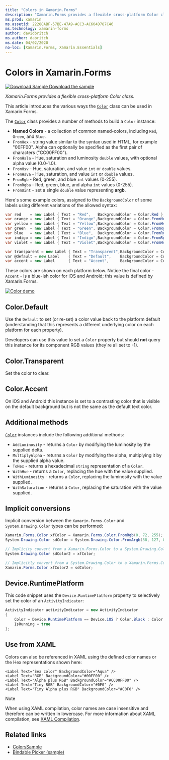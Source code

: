 ```yaml
---
title: "Colors in Xamarin.Forms"
description: "Xamarin.Forms provides a flexible cross-platform Color class. This article explains the functionality provided by the Color class, and how to use it."
ms.prod: xamarin
ms.assetid: 22288ABF-57BE-47A9-ACC3-AC604D787C46
ms.technology: xamarin-forms
author: davidbritch
ms.author: dabritch
ms.date: 04/02/2020
no-loc: [Xamarin.Forms, Xamarin.Essentials]
---
```


# Colors in Xamarin.Forms

[![Download Sample](~/media/shared/download.png) Download the sample](/samples/xamarin/xamarin-forms-samples/workingwithcolors)

_Xamarin.Forms provides a flexible cross-platform Color class._

This article introduces the various ways the [`Color`](xref:Xamarin.Forms.Color) class can be used in Xamarin.Forms.

The [`Color`](xref:Xamarin.Forms.Color) class provides a number of methods to build a `Color` instance:

- **Named Colors** - a collection of common named-colors, including `Red`, `Green`, and `Blue`.
- `FromHex` - string value similar to the syntax used in HTML, for example "00FF00". Alpha can optionally be specified as the first pair of characters ("CC00FF00").
- `FromHsla` - Hue, saturation and luminosity `double` values, with optional alpha value (0.0-1.0).
- `FromHsv` - Hue, saturation, and value `int` or `double` values.
- `FromHsva` - Hue, saturation, and value `int` or `double` values.
- `FromRgb` - Red, green, and blue `int` values (0-255).
- `FromRgba` - Red, green, blue, and alpha  `int` values (0-255).
- `FromUint` - set a single `double` value representing **argb**.

Here's some example colors, assigned to the `BackgroundColor` of some labels using different variations of the allowed syntax:

```csharp
var red    = new Label { Text = "Red",   BackgroundColor = Color.Red };
var orange = new Label { Text = "Orange",BackgroundColor = Color.FromHex("FF6A00") };
var yellow = new Label { Text = "Yellow",BackgroundColor = Color.FromHsla(0.167, 1.0, 0.5, 1.0) };
var green  = new Label { Text = "Green", BackgroundColor = Color.FromRgb (38, 127, 0) };
var blue   = new Label { Text = "Blue",  BackgroundColor = Color.FromRgba(0, 38, 255, 255) };
var indigo = new Label { Text = "Indigo",BackgroundColor = Color.FromRgb (0, 72, 255) };
var violet = new Label { Text = "Violet",BackgroundColor = Color.FromHsla(0.82, 1, 0.25, 1) };

var transparent = new Label { Text = "Transparent",BackgroundColor = Color.Transparent };
var @default = new Label    { Text = "Default",    BackgroundColor = Color.Default };
var accent = new Label      { Text = "Accent",     BackgroundColor = Color.Accent };
```

These colors are shown on each platform below. Notice the final color - `Accent` - is a blue-ish color for iOS and Android; this value is defined by Xamarin.Forms.

 [![Color demo](colors-images/colors-sml.png "Color Demo")](colors-images/colors.png#lightbox "Color Demo")

## Color.Default

Use the `Default` to set (or re-set) a color value back to the platform default (understanding that this represents a different underlying color on each platform for each property).

Developers can use this value to set a `Color` property but should **not** query this instance for its component RGB values (they're all set to -1).

## Color.Transparent

Set the color to clear.

## Color.Accent

On iOS and Android this instance is set to a contrasting color that is visible on the default background but is not the same as the default text color.

## Additional methods

[`Color`](xref:Xamarin.Forms.Color) instances include the following additional methods:

- `AddLuminosity` - returns a `Color` by modifying the luminosity by the supplied delta.
- `MultiplyAlpha` - returns a `Color` by modifying the alpha, multiplying it by the supplied alpha value.
- `ToHex` - returns a hexadecimal `string` representation of a `Color`.
- `WithHue` - returns a `Color`, replacing the hue with the value supplied.
- `WithLuminosity` - returns a `Color`, replacing the luminosity with the value supplied.
- `WithSaturation` - returns a `Color`, replacing the saturation with the value supplied.

## Implicit conversions

Implicit conversion between the `Xamarin.Forms.Color` and `System.Drawing.Color` types can be performed:

```csharp
Xamarin.Forms.Color xfColor = Xamarin.Forms.Color.FromRgb(0, 72, 255);
System.Drawing.Color sdColor = System.Drawing.Color.FromArgb(38, 127, 0);

// Implicity convert from a Xamarin.Forms.Color to a System.Drawing.Color
System.Drawing.Color sdColor2 = xfColor;

// Implicitly convert from a System.Drawing.Color to a Xamarin.Forms.Color
Xamarin.Forms.Color xfColor2 = sdColor;
```

## Device.RuntimePlatform

This code snippet uses the `Device.RuntimePlatform` property to selectively set the color of an `ActivityIndicator`:

```csharp
ActivityIndicator activityIndicator = new ActivityIndicator
{
    Color = Device.RuntimePlatform == Device.iOS ? Color.Black : Color.Default,
    IsRunning = true
};
```

## Use from XAML

Colors can also be referenced in XAML using the defined color names or the Hex representations shown here:

```xaml
<Label Text="Sea color" BackgroundColor="Aqua" />
<Label Text="RGB" BackgroundColor="#00FF00" />
<Label Text="Alpha plus RGB" BackgroundColor="#CC00FF00" />
<Label Text="Tiny RGB" BackgroundColor="#0F0" />
<Label Text="Tiny Alpha plus RGB" BackgroundColor="#C0F0" />
```

> [!NOTE]
> When using XAML compilation, color names are case insensitive and therefore can be written in lowercase. For more information about XAML compilation, see [XAML Compilation](~/xamarin-forms/xaml/xamlc.md).

## Related links

- [ColorsSample](/samples/xamarin/xamarin-forms-samples/workingwithcolors)
- [Bindable Picker (sample)](/samples/xamarin/xamarin-forms-samples/userinterface-bindablepicker)